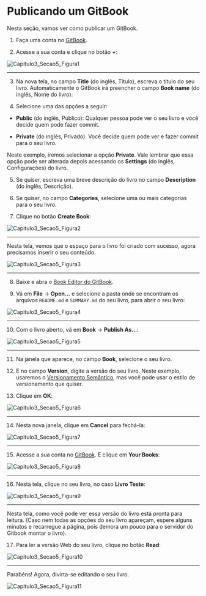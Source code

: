 
# Publicando um GitBook

Nesta seção, vamos ver como publicar um GitBook.

1) Faça uma conta no [GitBook](https://www.gitbook.io/).

2) Acesse a sua conta e clique no botão **+**:

![Capitulo3_Secao5_Figura1](figuras/Capitulo3_Secao5_Figura1.png)

***

3) Na nova tela, no campo **Title** (do inglês, Título), escreva o título do seu livro. Automaticamente o GitBook irá preencher o campo **Book name** (do inglês, Nome do livro).

4) Selecione uma das opções a seguir:

+ **Public** (do inglês, Público): Qualquer pessoa pode ver o seu livro e você decide quem pode fazer commit.

+ **Private** (do inglês, Privado): Você decide quem pode ver e fazer commit para o seu livro.

Neste exemplo, iremos selecionar a opção **Private**. Vale lembrar que essa opção pode ser alterada depois acessando os **Settings** (do inglês, Configurações) do livro.

5) Se quiser, escreva uma breve descrição do livro no campo **Description** (do inglês, Descrição).

6) Se quiser, no campo **Categories**, selecione uma ou mais categorias para o seu livro.

7) Clique no botão **Create Book**:

![Capitulo3_Secao5_Figura2](figuras/Capitulo3_Secao5_Figura2.png)

***

Nesta tela, vemos que o espaço para o livro foi criado com sucesso, agora precisamos inserir o seu conteúdo.

![Capitulo3_Secao5_Figura3](figuras/Capitulo3_Secao5_Figura3.png)

***

8) Baixe e abra o [Book Editor do GitBook](https://www.gitbook.io/editor/download).

9) Vá em **File** -> **Open...** e selecione a pasta onde se encontram os arquivos ``README.md`` e ``SUMMARY.md`` do seu livro, para abrir o seu livro:

![Capitulo3_Secao5_Figura4](figuras/Capitulo3_Secao5_Figura4.png)

***

10) Com o livro aberto, vá em **Book** -> **Publish As...**:

![Capitulo3_Secao5_Figura5](figuras/Capitulo3_Secao5_Figura5.png)

***

11) Na janela que aparece, no campo **Book**, selecione o seu livro.

12) E no campo **Version**, digite a versão do seu livro. Neste exemplo, usaremos o [Versionamento Semântico](http://semver.org/lang/pt-BR/), mas você pode usar o estilo de versionamento que quiser.

13) Clique em **OK**:

![Capitulo3_Secao5_Figura6](figuras/Capitulo3_Secao5_Figura6.png)

***

14) Nesta nova janela, clique em **Cancel** para fechá-la:

![Capitulo3_Secao5_Figura7](figuras/Capitulo3_Secao5_Figura7.png)

***

15) Acesse a sua conta no [GitBook](https://www.gitbook.io/). E clique em **Your Books**:

![Capitulo3_Secao5_Figura8](figuras/Capitulo3_Secao5_Figura8.png)

***

16) Nesta tela, clique no seu livro, no caso **Livro Teste**:

![Capitulo3_Secao5_Figura9](figuras/Capitulo3_Secao5_Figura9.png)

***

Nesta tela, como você pode ver essa versão do livro está pronta para leitura. (Caso nem todas as opções do seu livro apareçam, espere alguns minutos e recarregue a página, pois demora um pouco para o servidor do Gitbook montar o livro).

17) Para ler a versão Web do seu livro, clique no botão **Read**:

![Capitulo3_Secao5_Figura10](figuras/Capitulo3_Secao5_Figura10.png)

***

Parabéns! Agora, divirta-se editando o seu livro.

![Capitulo3_Secao5_Figura11](figuras/Capitulo3_Secao5_Figura11.png)
